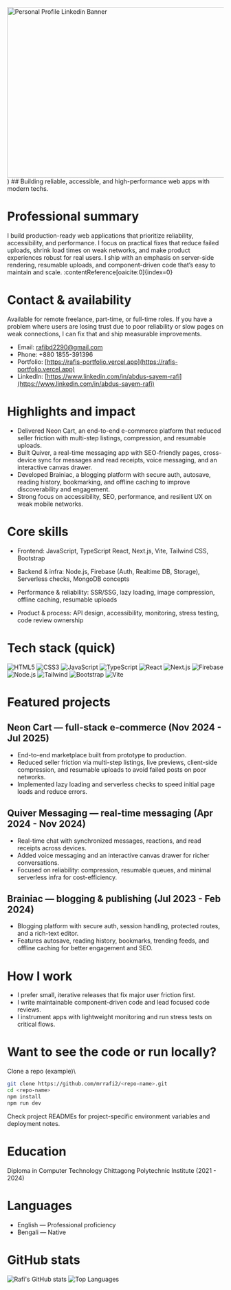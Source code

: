 <img width="1584" height="396" alt="Personal Profile Linkedin Banner" src="https://github.com/user-attachments/assets/de1ba7b0-c9a2-4e9b-b8be-7bd746cea759" />
)
## Building reliable, accessible, and high-performance web apps with modern techs.

# Professional summary
I build production-ready web applications that prioritize reliability, accessibility, and performance. I focus on practical fixes that reduce failed uploads, shrink load times on weak networks, and make product experiences robust for real users. I ship with an emphasis on server-side rendering, resumable uploads, and component-driven code that’s easy to maintain and scale. :contentReference[oaicite:0]{index=0}

# Contact & availability

Available for remote freelance, part-time, or full-time roles. If you have a problem where users are losing trust due to poor reliability or slow pages on weak connections, I can fix that and ship measurable improvements.

- Email: [rafibd2290@gmail.com](mailto:rafibd2290@gmail.com)
- Phone: +880 1855-391396
- Portfolio: [https://rafis-portfolio.vercel.app](https://rafis-portfolio.vercel.app)
- LinkedIn: [https://www.linkedin.com/in/abdus-sayem-rafi](https://www.linkedin.com/in/abdus-sayem-rafi)


# Highlights and impact
- Delivered Neon Cart, an end-to-end e-commerce platform that reduced seller friction with multi-step listings, compression, and resumable uploads.  
- Built Quiver, a real-time messaging app with SEO-friendly pages, cross-device sync for messages and read receipts, voice messaging, and an interactive canvas drawer.  
- Developed Brainiac, a blogging platform with secure auth, autosave, reading history, bookmarking, and offline caching to improve discoverability and engagement.  
- Strong focus on accessibility, SEO, performance, and resilient UX on weak mobile networks.

# Core skills
- Frontend: JavaScript, TypeScript React, Next.js, Vite, Tailwind CSS, Bootstrap
  
- Backend & infra: Node.js, Firebase (Auth, Realtime DB, Storage), Serverless checks, MongoDB concepts
  
- Performance & reliability: SSR/SSG, lazy loading, image compression, offline caching, resumable uploads
  
- Product & process: API design, accessibility, monitoring, stress testing, code review ownership

# Tech stack (quick)
![HTML5](https://img.shields.io/badge/HTML5-E34F26?style=flat&logo=html5&logoColor=fff)
![CSS3](https://img.shields.io/badge/CSS3-1572B6?style=flat&logo=css3&logoColor=fff)
![JavaScript](https://img.shields.io/badge/JavaScript-F7DF1E?style=flat&logo=javascript&logoColor=000)
![TypeScript](https://img.shields.io/badge/TypeScript-3178C6?style=flat&logo=typescript&logoColor=fff)
![React](https://img.shields.io/badge/React-61DAFB?style=flat&logo=react&logoColor=000)
![Next.js](https://img.shields.io/badge/Next.js-000000?style=flat&logo=next.js&logoColor=fff)
![Firebase](https://img.shields.io/badge/Firebase-FFCA28?style=flat&logo=firebase&logoColor=000)
![Node.js](https://img.shields.io/badge/Node.js-339933?style=flat&logo=node.js&logoColor=fff)
![Tailwind](https://img.shields.io/badge/TailwindCSS-38B2AC?style=flat&logo=tailwind-css&logoColor=fff)
![Bootstrap](https://img.shields.io/badge/Bootstrap-7952B3?style=flat&logo=bootstrap&logoColor=fff)
![Vite](https://img.shields.io/badge/Vite-646CFF?style=flat&logo=vite&logoColor=fff)

# Featured projects
## Neon Cart — full-stack e-commerce (Nov 2024 - Jul 2025)
- End-to-end marketplace built from prototype to production.  
- Reduced seller friction via multi-step listings, live previews, client-side compression, and resumable uploads to avoid failed posts on poor networks.  
- Implemented lazy loading and serverless checks to speed initial page loads and reduce errors.

## Quiver Messaging — real-time messaging (Apr 2024 - Nov 2024)
- Real-time chat with synchronized messages, reactions, and read receipts across devices.  
- Added voice messaging and an interactive canvas drawer for richer conversations.  
- Focused on reliability: compression, resumable queues, and minimal serverless infra for cost-efficiency.

## Brainiac — blogging & publishing (Jul 2023 - Feb 2024)
- Blogging platform with secure auth, session handling, protected routes, and a rich-text editor.  
- Features autosave, reading history, bookmarks, trending feeds, and offline caching for better engagement and SEO.

# How I work
- I prefer small, iterative releases that fix major user friction first.  
- I write maintainable component-driven code and lead focused code reviews.  
- I instrument apps with lightweight monitoring and run stress tests on critical flows.

# Want to see the code or run locally?
Clone a repo (example)\

```bash
git clone https://github.com/mrrafi2/<repo-name>.git
cd <repo-name>
npm install
npm run dev
````

Check project READMEs for project-specific environment variables and deployment notes.

# Education

Diploma in Computer Technology
Chittagong Polytechnic Institute (2021 - 2024)

# Languages

* English — Professional proficiency
* Bengali — Native


# GitHub stats

![Rafi's GitHub stats](https://github-readme-stats.vercel.app/api?username=mrrafi2&show_icons=true&theme=tokyonight)
![Top Languages](https://github-readme-stats.vercel.app/api/top-langs/?username=mrrafi2&layout=compact&theme=tokyonight)


